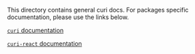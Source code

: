 This directory contains general curi docs. For packages specific documentation, please use the links below.

[`curi` documentation](/packages/curi/docs)

[`curi-react` documentation](/packages/curi-react/docs)
